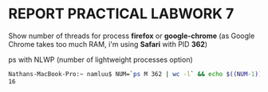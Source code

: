 #  REPORT PRACTICAL LABWORK 7

Show number of threads for process **firefox** or **google-chrome** (as Google Chrome takes too much RAM, i'm using **Safari** with PID **362**)

ps with NLWP (number of lightweight processes option)

```bash
Nathans-MacBook-Pro:~ namluu$ NUM=`ps M 362 | wc -l` && echo $((NUM-1))
16
```


